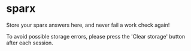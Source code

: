 # sparx

Store your sparx answers here, and never fail a work check again!

To avoid possible storage errors, please press the 'Clear storage' button after each session.
